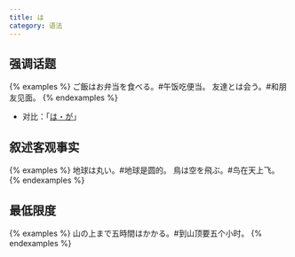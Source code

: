 ```yaml
---
title: は
category: 语法
---
```


## 强调话题

{% examples %}
ご飯はお弁当を食べる。#午饭吃便当。
友達とは会う。#和朋友见面。
{% endexamples %}

- 对比：「[は・が](/grammar-diff/ha-ga#强调)」

## 叙述客观事实

{% examples %}
地球は丸い。#地球是圆的。
鳥は空を飛ぶ。#鸟在天上飞。
{% endexamples %}

## 最低限度

{% examples %}
山の上まで五時間はかかる。#到山顶要五个小时。
{% endexamples %}
